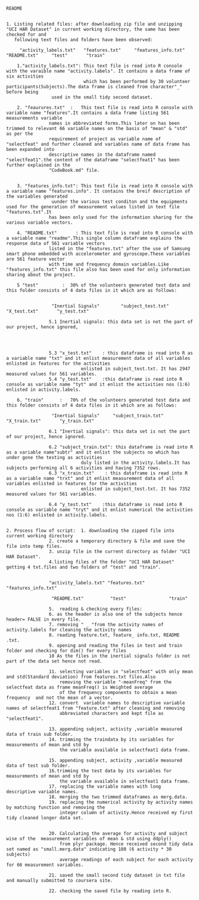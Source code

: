 																		README


	1. Listing related files: after downloading zip file and unzipping "UCI HAR Dataset" in current working directory, the same has been checked for and
	   following text files and folders have been observed:

		 "activity_labels.txt"   "features.txt"     "features_info.txt"   "README.txt"     "test"       "train" 
	
		1."activity_labels.txt": This text file is read into R console with the varaible name "activity.labels". It contains a data frame of six activities
		                         which has been performed by 30 volunteer participants(Subjects).The data frame is cleaned from character"_" before being
					 used in the small tidy second dataset.
	
		2. "feaurures.txt"  :   This text file is read into R console with variable name "features".It contains a data frame listing 561 measurements variable
					names in abbreviated forms.This later on has been trimmed to relevant 66 variable names on the basis of "mean" & "std" as per the 
					requirement of project as variable name of "selectfeat" and further cleaned and variables name of data frame has been expanded into
					descriptive names in the dataframe named "selectfeat1".the content of the dataframe "selectfeat1" has been further explained in the 
					"CodeBook.md" file.
	

		3. "features_info.txt": This text file is read into R console with a variable name "features.info". It contains the breif description of the variables generated
					 uunder the various test conditon and the equipments used for the generation of measurement values listed in text file "features.txt".It
					has been only used for the information sharing for the various variable vectors.

		4. "README.txt"       : This text file is read into R console with a variable name "readme".This single column dataframe explains the response data of 561 variable vectors
					listed in the "features.txt" after the use of Samsung smart phone embedded with accelerometer and gyroscope.These variables are 561 feature vector
					with time and frequency domain variables.Like "features_info.txt" this file also has been used for only information sharing about the project.

		5 "test"	     :  30% of the volunteers generated test data and this folder consists of 4 data files in it which are as follows:
					

					 "Inertial Signals"        "subject_test.txt"        "X_test.txt"       "y_test.txt" 

				 	5.1 Inertial signals: this data set is not the part of our project, hence ignored,

					


					5.3 "x_test.txt"    : this dataframe is read into R as a variable name "txt" and it enlist measurement data of all variables enlisted in features for the activities
								enlisted in subject_test.txt. It has 2947 measured values for 561 variables.
					5.4 "y_test.txt"    :this dataframe is read into R console as variable name "tyt" and it enlist	the activities nos (1:6) enlisted in activity.labels.
								
		6. "train"	    : 	70% of the volunteers generated test data and this folder consists of 4 data files in it which are as follows:

					 "Inertial Signals"  	"subject_train.txt" 		"X_train.txt"       "y_train.txt"

					6.1 "Inertial signals": this data set is not the part of our project, hence ignored.

					6.2 "subject_train.txt": this dataframe is read into R as a variable name"subtr" and it enlist the subjects no which has under gone the testing as activities
								duly listed in the activity.labels.It has subjects performing all 6 activities and having 7352 rows.
					6.3 "x_train.txt"    : this dataframe is read into R as a variable name "trxt" and it enlist measurement data of all variables enlisted in features for the activities
								enlisted in subject_test.txt. It has 7352 measured values for 561 variables.

					6.4 "y_test.txt"    :this dataframe is read into R console as variable name "tryt" and it enlist numerical the activities nos (1:6) enlisted in activity.labels.


	2. Process flow of script:	1. downloading the zipped file into current working directory
					2. create a temporary directory & file and save the file into temp files.
					3. unzip file in the current directory as folder "UCI HAR Dataset".
					4.listing files of the folder "UCI HAR Dataset" getting 4 txt.files and two folders of "test" and "train".


					"activity_labels.txt" "features.txt"        "features_info.txt" 
 
					 "README.txt"          "test"                "train"     

					5.  reading & checking every files:
					6. as the header is also one of the subjects hence header= FALSE in every file.
					7. removing " _ "from the activity names of activity.labels for cleaning the activity names
					8. reading feature.txt, feature_ info.txt, README .txt.
					9. opening and reading the files in test and train folder and checking for dim() for every files
					10 As the files in the inertial signals folder is not part of the data set hence not read.
					
					11. selecting variables in "selectfeat" with only mean and std(Standard deviation) from features.txt files.Also
					    removing the variable "-meanFreq" from the selectfeat data as frame meanFreq() is Weighted average 
						of the frequency components to obtain a mean frequency	and not the mean of a vector.
					12. convert  variable names to descriptive variable names of selectfeat1 from "feature.txt" after cleaning and removing
						abbreviated characters and kept file as "selectfeat1".

					13. appending subject, activity ,variable measured data of train sub folder.
					14. trimming the traindata by its variables for measurements of mean and std by 
						the variable available in selectfeat1 data frame.
	
					15. appending subject, activity ,variable measured data of test sub folder.
					16.trimming the test data by its variables for measurements of mean and std by 
						the variable available in selectfeat1 data frame.
					17. replacing the variable names with long  descriptive variable names.
					18. merging the two trimmed dataframes as merg.data.
					19. replacing the numerical activity by activity names by matching function and removing the 
						integer column of activity.Hence received my first tidy cleaned longer data set.

					
					20. Calculating the average for activity and subject wise of the  measurement variables of mean & std using ddply()
						from plyr package. Hence received second tidy data set named as "small.merg.data" indicating 180 (6 activity * 30 subjects)
						average readings of each subject for each activity for 66 measurement variables.

					21. saved the small second tidy dataset in txt file and manually submitted to coursera site.

					22. checking the saved file by reading into R.
					

 





	
					

			